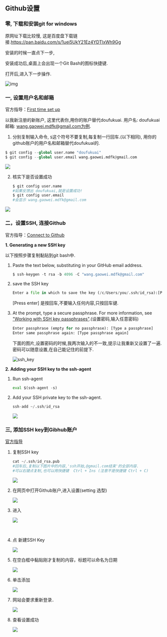 

## Github设置



### 零, 下载和安装git for windows

原网址下载比较慢, 这是百度盘下载链接.https://pan.baidu.com/s/1uei5UkY21Ez4YDTlxWh9Gg

安装的时候一直点下一步,

安装成功后,桌面上会出现一个Git Bash的图标快捷键.

打开后,进入下一步操作.

![img](https://timgsa.baidu.com/timg?image&quality=80&size=b9999_10000&sec=1520751797325&di=1a37c77bbe3b74af24773da85ae8dd36&imgtype=jpg&src=http%3A%2F%2Fimg1.imgtn.bdimg.com%2Fit%2Fu%3D252142561%2C2985088589%26fm%3D214%26gp%3D0.jpg)



### 一, 设置用户名和邮箱

官方指导：[First time set up](https://git-scm.com/book/en/v2/Getting-Started-First-Time-Git-Setup)

以我新注册的新账户, 这里代表你,用你的账户替代doufukuai.
用户名: doufukuai
邮箱: wang.gaowei.mdfk@gmail.com为例.

1. 分别复制输入命令, `$`这个符号不要复制,每复制一行回车.(以下相同), 用你的github账户的用户名和邮箱替代doufukuai的.

```python
$ git config --global user.name "doufukuai"
$ git config --global user.email wang.gaowei.mdfk@gmail.com
```

![](https://ws2.sinaimg.cn/large/006tNc79ly1fp2chmedkmj30lm064js2.jpg)

2. 核实下是否设置成功

   ```python
   $ git config user.name
   #如果反馈出 doufukuai,就是设置成功!
   $ git config user.email
   #会显示 wang.gaowei.mdfk@gmail.com
   ```

![](https://ws2.sinaimg.cn/large/006tNc79ly1fp2ci6gju3j30k80ak0tm.jpg)



### 二，设置SSH, 连接Github

官方指导：[Connect to Github](https://help.github.com/articles/connecting-to-github-with-ssh/)

**1. Generating a new SSH key**

以下按照步骤复制黏贴到git bash中.

1. Paste the text below, substituting in your GitHub email address.

   ```python
   $ ssh-keygen -t rsa -b 4096 -C "wang.gaowei.mdfk@gmail.com"
   ```

2. save the SSH key

   ```python
   Enter a file in which to save the key (/c/Users/you/.ssh/id_rsa):[Press enter] 
   ```

   [Press enter] 是按回车,不要输入任何内容,只按回车键.

3. At the prompt, type a secure passphrase. For more information, see ["Working with SSH key passphrases"](https://help.github.com/articles/working-with-ssh-key-passphrases).(设置密码,输入任意密码)

   ```python
   Enter passphrase (empty for no passphrase): [Type a passphrase]
   Enter same passphrase again: [Type passphrase again]
   ```

   下面的图片,设置密码的时候,我两次输入的不一致,提示让我重新又设置了一遍.
   密码可以随意设置,在自己能记住的前提下.

   ![ssh_key](https://ws1.sinaimg.cn/large/006tNc79ly1fp2cizjxkxj30s40jowgm.jpg)

**2. Adding your SSH key to the ssh-agent**

1. Run ssh-agent 

   ```python
   eval $(ssh-agent -s)
   ```

2. Add your SSH private key to the ssh-agent.

   ```python
   ssh-add ~/.ssh/id_rsa
   ```

    ![](https://ws4.sinaimg.cn/large/006tNc79ly1fp2cq1l0dnj30oy05p74h.jpg)


### 三, 添加SSH key到Gibhub账户

[官方指导](https://help.github.com/articles/adding-a-new-ssh-key-to-your-github-account/)

1. 复制SSH key

   ```python
   cat ~/.ssh/id_rsa.pub 
   #回车后,复制以下图片中的内容,'ssh开始,@gmail.com结束'的全部内容.
   #可以右键点复制,也可以用快捷键  Ctrl + Ins (注意不是快捷键 Ctrl + C)
   ```

   ![](https://ws2.sinaimg.cn/large/006tNc79ly1fp2cqrpi0cj30s306nwfi.jpg)

2. 在网页中打开Github账户,进入设置(setting 选型)

   ![](https://ws4.sinaimg.cn/large/006tNc79ly1fp2crfvy39j30b50fhdh6.jpg)

3. 进入

   ![](https://ws2.sinaimg.cn/large/006tNc79ly1fp2cv6ymffj30ul0g9q46.jpg)

   ​

4. 点 新建SSH Key

   ![](https://ws1.sinaimg.cn/large/006tNc79ly1fp2cvnwyy7j30tj0gy3zw.jpg)

5. 在空白框中黏贴刚才复制的内容，标题可以命名为日期

   ![](https://ws3.sinaimg.cn/large/006tNc79ly1fp2cw1s42ej30su0g4dhf.jpg)

6. 单击添加

   ![](https://ws3.sinaimg.cn/large/006tNc79ly1fp2cwmgf5mj30sc0dqdia.jpg)

7. 网站会要求重新登录．

   ![](https://ws2.sinaimg.cn/large/006tNc79ly1fp2cwyehd3j30uv0krad7.jpg)

8. 查看设置成功

   ![](https://ws3.sinaimg.cn/large/006tNc79ly1fp2cxfyzfej30st0cqta3.jpg)






